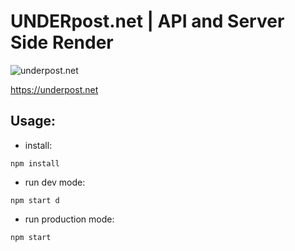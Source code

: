 # UNDERpost.net | API and Server Side Render


![underpost.net](https://underpost.net/underpost-social.jpg)


https://underpost.net


## Usage:


- install:


`npm install`


- run dev mode:


`npm start d`


- run production mode:


`npm start`
